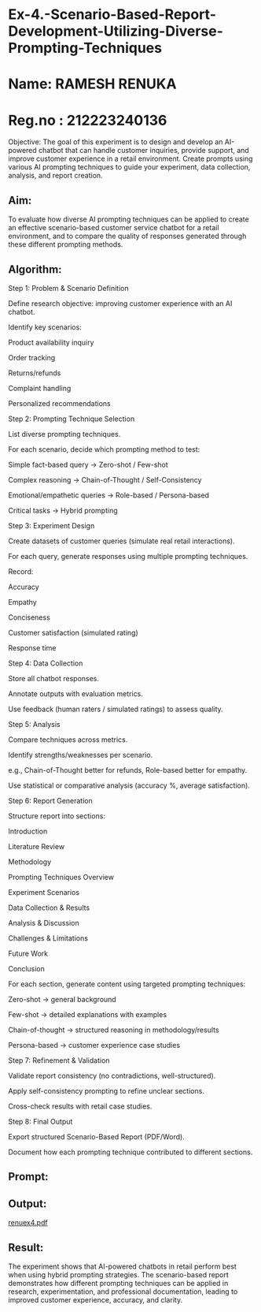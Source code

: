 # Ex-4.-Scenario-Based-Report-Development-Utilizing-Diverse-Prompting-Techniques
# Name: RAMESH RENUKA
# Reg.no : 212223240136
Objective: The goal of this experiment is to design and develop an AI-powered chatbot that can handle customer inquiries, provide support, and improve customer experience in a retail environment. Create prompts using various AI prompting techniques to guide your experiment, data collection, analysis, and report creation.
## Aim: 
To evaluate how diverse AI prompting techniques can be applied to create an effective scenario-based customer service chatbot for a retail environment, and to compare the quality of responses generated through these different prompting methods.

## Algorithm: 
Step 1: Problem & Scenario Definition

Define research objective: improving customer experience with an AI chatbot.

Identify key scenarios:

Product availability inquiry

Order tracking

Returns/refunds

Complaint handling

Personalized recommendations

Step 2: Prompting Technique Selection

List diverse prompting techniques.

For each scenario, decide which prompting method to test:

Simple fact-based query → Zero-shot / Few-shot

Complex reasoning → Chain-of-Thought / Self-Consistency

Emotional/empathetic queries → Role-based / Persona-based

Critical tasks → Hybrid prompting

Step 3: Experiment Design

Create datasets of customer queries (simulate real retail interactions).

For each query, generate responses using multiple prompting techniques.

Record:

Accuracy

Empathy

Conciseness

Customer satisfaction (simulated rating)

Response time

Step 4: Data Collection

Store all chatbot responses.

Annotate outputs with evaluation metrics.

Use feedback (human raters / simulated ratings) to assess quality.

Step 5: Analysis

Compare techniques across metrics.

Identify strengths/weaknesses per scenario.

e.g., Chain-of-Thought better for refunds, Role-based better for empathy.

Use statistical or comparative analysis (accuracy %, average satisfaction).

Step 6: Report Generation

Structure report into sections:

Introduction

Literature Review

Methodology

Prompting Techniques Overview

Experiment Scenarios

Data Collection & Results

Analysis & Discussion

Challenges & Limitations

Future Work

Conclusion

For each section, generate content using targeted prompting techniques:

Zero-shot → general background

Few-shot → detailed explanations with examples

Chain-of-thought → structured reasoning in methodology/results

Persona-based → customer experience case studies

Step 7: Refinement & Validation

Validate report consistency (no contradictions, well-structured).

Apply self-consistency prompting to refine unclear sections.

Cross-check results with retail case studies.

Step 8: Final Output

Export structured Scenario-Based Report (PDF/Word).

Document how each prompting technique contributed to different sections.

## Prompt:
## Output:
[renuex4.pdf](https://github.com/user-attachments/files/22611040/renuex4.pdf)

## Result:
The experiment shows that AI-powered chatbots in retail perform best when using hybrid prompting strategies. The scenario-based report demonstrates how different prompting techniques can be applied in research, experimentation, and professional documentation, leading to improved customer experience, accuracy, and clarity.
